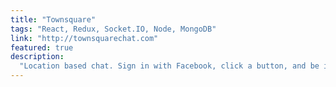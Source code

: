 ```yaml
---
title: "Townsquare"
tags: "React, Redux, Socket.IO, Node, MongoDB"
link: "http://townsquarechat.com"
featured: true
description:
  "Location based chat. Sign in with Facebook, click a button, and be instantly placed in a chat room with other people near you."
---
```

